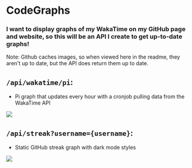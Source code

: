 # CodeGraphs

 ### I want to display graphs of my WakaTime on my GitHub page and website, so this will be an API I create to get up-to-date graphs!
 Note: Github caches images, so when viewed here in the readme, they aren't up to date, but the API does return them up to date.

## `/api/wakatime/pi`:
- Pi graph that updates every hour with a cronjob pulling data from the WakaTime API

<a href="https://graphs.insomnizac.xyz/api/wakatime" target="_blank">
<img src="https://graphs.insomnizac.xyz/api/wakatime?addDefaultIgnore=true&ignore=george&username=Insomnizac" />
</a>

## `/api/streak?username={username}`:
- Static GitHub streak graph with dark mode styles

<a href="https://graphs.insomnizac.xyz/api/streak?username=zrwaite" target="_blank">
<img src="https://graphs.insomnizac.xyz/api/streak?username=zrwaite" />
</a>

